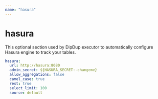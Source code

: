 ```yaml
---
name: "hasura"
---
```


# hasura

This optional section used by DipDup executor to automatically configure Hasura engine to track your tables.

```yaml [dipdup.yaml]
hasura:
  url: http://hasura:8080
  admin_secret: ${HASURA_SECRET:-changeme}
  allow_aggregations: false
  camel_case: true
  rest: true
  select_limit: 100
  source: default
```
